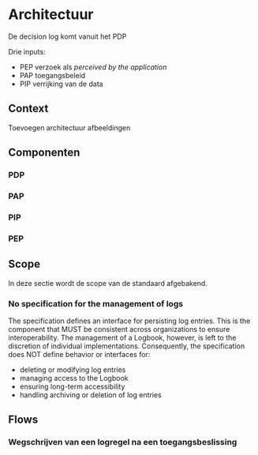 # Architectuur

De decision log komt vanuit het PDP

Drie inputs:
- PEP verzoek als _perceived by the application_
- PAP toegangsbeleid
- PIP verrijking van de data

## Context

Toevoegen architectuur afbeeldingen

## Componenten

### PDP

### PAP

### PIP

### PEP

## Scope

In deze sectie wordt de scope van de standaard afgebakend.

### No specification for the management of logs
The specification defines an interface for persisting log entries. This is the component that MUST be consistent across organizations to ensure interoperability. The management of a Logbook, however, is left to the discretion of individual implementations.
Consequently, the specification does NOT define behavior or interfaces for:
- deleting or modifying log entries
- managing access to the Logbook
- ensuring long-term accessibility
- handling archiving or deletion of log entries

## Flows

### Wegschrijven van een logregel na een toegangsbeslissing